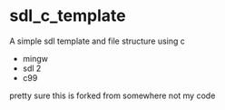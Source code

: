 # sdl_c_template
A simple sdl template and file structure using c
  - mingw
  - sdl 2
  - c99

pretty sure this is forked from somewhere not my code
